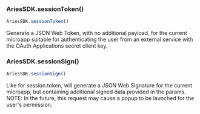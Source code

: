 ### AriesSDK.sessionToken()

```js readonly
AriesSDK.sessionToken()
```

Generate a JSON Web Token, with no additional payload, for the current microapp suitable for authenticating the user from an external service with the OAuth Applications secret client key.


### AriesSDK.sessionSign()

```js readonly
AriesSDK.sessionSign()
```

Like for session.token, will generate a JSON Web Signature for the current microapp, but containing additional signed data provided in the params. NOTE: In the future, this request may cause a popup to be launched for the user's permission.
